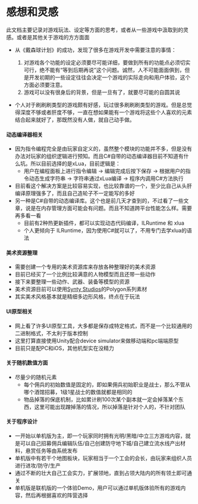 # 感想和灵感
此文档主要记录对游戏玩法、设定等方面的思考，或者从一些游戏中汲取到的灵感。或者是其他关于游戏的方方面面

- 从《戴森球计划》的成功，发现了很多在游戏开发中需要注意的事情：
    1. 对游戏各个功能的设定必须要尽可能详细，要做到所有的功能点必须切实可行，绝不能有“等到后期再说”这个问题。诚然，人不可能面面俱到，但是开发初期的一些设定往往会决定一个游戏的实际走向和用户体验，这个方面必须要注意。
    2. 游戏可以没有很身后的背景，但是一旦有了，就要尽可能的自圆其说

- 个人对于刷刷刷类型的游戏颇有好感，玩过很多刷刷刷类型的游戏。但是总觉得深度不够或者肝度不够，一直在想如果能有一个游戏将这些个人喜欢的元素结合起来就好了，那既然没有人做，就自己动手做。

#### 动态编译器相关
- 因为指令编程完全是由玩家自定义的，虽然整个模块的功能并不多，但是没有办法对玩家的组织逻辑进行预知。而且C#自带的动态编译器目前不知道有什么坑。所以目前选择的是xLua，目前逻辑是：
    - 用户在编程面板上进行指令编辑 -> 编辑完成后按下保存 -> 根据用户的指令动态生成字符串 -> 字符串通过xLua编译 -> 程序内调用C#方法执行
- 目前看这个解决方案是比较容易实现，也比较靠谱的一个，至少比自己从头肝编译原理强多了，而且自己造轮子不一定能写的多好
- 另一种是C#自带的动态编译库。这个也是前几天才查到的，不过看了一些文章，说是在内存管理方面可能会有问题。而且不知道跨平台性能怎么样。需要再多看一看
    - 目前有2种热更新插件，都可以实现动态代码编译，ILRuntime 和 xlua
    - 个人更倾向于 ILRuntime，因为使用C#就可以了，不用专门去学xlua的语法

#### 美术资源整理
- 需要创建一个专用的美术资源库来存放各种整理好的美术资源
- 目前已经买了一个比例比较满意的人物模型而且还带一些动作
- 接下来要整理一些动作、武器、装备等模型的资源
- 美术资源目前可以使用[Synty Studios](https://assetstore.unity.com/publishers/5217)的Polygon系列素材
- 其实美术风格基本就是精细多边形风格，终点在于玩法

#### UI原型相关
- 网上看了许多UI原型工具，大多都是保存成特定格式，而不是一个比较通用的二进制格式，不太利于版本控制
- 这里打算直接使用Unity配合device simulator来做移动端和pc端端原型
- 目前只是配PC和iOS，其他机型实在没精力

#### 关于随机数值方面
- 尽量少的随机元素
    - 每个佣兵的初始数值是固定的，即如果佣兵初始职业是战士，那么不管从哪个酒馆招募，1级1星战士的数值就都是相同的
    - 物品掉落的保底机制，比如累计刷100次某个副本就一定会掉落某个东西，这里可能出现蹭掉落的情况，所以掉落是针对个人的，不针对团队

#### 关于程序设计
- 一开始以单机版为主，即一个玩家同时拥有光明/黑暗/中立三方游戏内容，就是可以自己招募佣兵编辑队伍/自己创建防守地下城/自己建立流水线产出材料，悬赏任务等由系统发布
- 单机版中有若干个地图板块，玩家相当于一个工会的会长，由玩家来组织人员进行进攻/防守/生产
- 通过不断的壮大自己工会实力，扩展领地，直到占领大陆内的所有领土即可通关
- 单机版是联机版的一个体验Demo，用户可以通过单机版体验所有的游戏内容，然后再根据喜欢的阵营选择